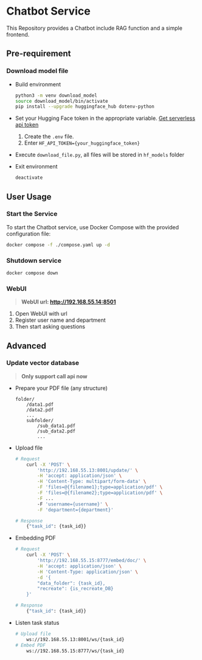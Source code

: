 
# Chatbot Service

This Repository provides a Chatbot include RAG function and a simple frontend.

## Pre-requirement
### Download model file
* Build environment
    ```bash
    python3 -m venv download_model
    source download_model/bin/activate
    pip install --upgrade huggingface_hub dotenv-python
    ```

* Set your Hugging Face token in the appropriate variable. [Get serverless api token](https://huggingface.co/docs/api-inference/index) 
    1. Create the `.env` file.
    2. Enter `HF_API_TOKEN={your_huggingface_token}`

* Execute `download_file.py`, all files will be stored in `hf_models` folder
* Exit environment
    ```bash
    deactivate
    ```

## User Usage
### Start the Service

To start the Chatbot service, use Docker Compose with the provided configuration file:

```bash
docker compose -f ./compose.yaml up -d
```

### Shutdown service
```bash
docker compose down
```

### WebUI
> **WebUI url: http://192.168.55.14:8501**

1. Open WebUI with url
2. Register user name and department
3. Then start asking questions

## Advanced
###  Update vector database
> **Only support call api now**
* Prepare your PDF file (any structure)
    ```text
    folder/
        /data1.pdf
        /data2.pdf
        ...
        subfolder/
            /sub_data1.pdf
            /sub_data2.pdf
            ...
    ```

* Upload file
    ```bash
    # Request
        curl -X 'POST' \
            'http://192.168.55.13:8001/update/' \
            -H 'accept: application/json' \
            -H 'Content-Type: multipart/form-data' \
            -F 'files=@{filename1};type=application/pdf' \
            -F 'files=@{filename2};type=application/pdf' \
            -F ...
            -F 'username={username}' \
            -F 'department={department}'

    # Response
        {"task_id": {task_id}}
    ```
* Embedding PDF
    ```bash
    # Request
        curl -X 'POST' \
            'http://192.168.55.15:8777/embed/doc/' \
            -H 'accept: application/json' \
            -H 'Content-Type: application/json' \
            -d '{
            "data_folder": {task_id},
            "recreate": {is_recreate_DB}
        }'

    # Response
        {"task_id": {task_id}}
    ```
* Listen task status
    ```bash
    # Upload file
        ws://192.168.55.13:8001/ws/{task_id}
    # Embed PDF
        ws://192.168.55.15:8777/ws/{task_id}
    ```